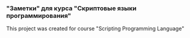 ### "Заметки" для курса "Скриптовые языки программирования"
This project was created for course "Scripting Programming Language"
